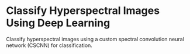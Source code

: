 # **Classify Hyperspectral Images Using Deep Learning**

Classify hyperspectral images using a custom spectral convolution neural network (CSCNN) for classification.
